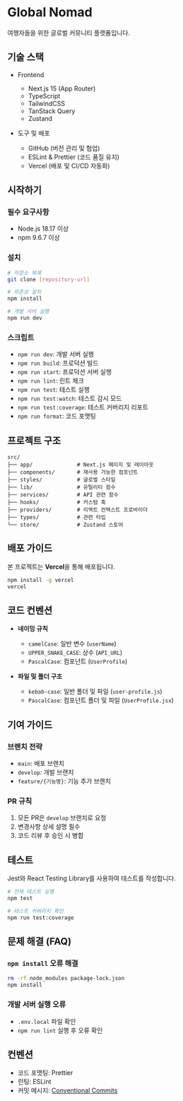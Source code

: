 # Global Nomad

여행자들을 위한 글로벌 커뮤니티 플랫폼입니다.

## 기술 스택

- Frontend

  - Next.js 15 (App Router)
  - TypeScript
  - TailwindCSS
  - TanStack Query
  - Zustand

- 도구 및 배포
  - GitHub (버전 관리 및 협업)
  - ESLint & Prettier (코드 품질 유지)
  - Vercel (배포 및 CI/CD 자동화)

## 시작하기

### 필수 요구사항

- Node.js 18.17 이상
- npm 9.6.7 이상

### 설치

```bash
# 저장소 복제
git clone [repository-url]

# 의존성 설치
npm install

# 개발 서버 실행
npm run dev
```

### 스크립트

- `npm run dev`: 개발 서버 실행
- `npm run build`: 프로덕션 빌드
- `npm run start`: 프로덕션 서버 실행
- `npm run lint`: 린트 체크
- `npm run test`: 테스트 실행
- `npm run test:watch`: 테스트 감시 모드
- `npm run test:coverage`: 테스트 커버리지 리포트
- `npm run format`: 코드 포맷팅

## 프로젝트 구조

```
src/
├── app/              # Next.js 페이지 및 레이아웃
├── components/       # 재사용 가능한 컴포넌트
├── styles/           # 글로벌 스타일
├── lib/              # 유틸리티 함수
├── services/         # API 관련 함수
├── hooks/            # 커스텀 훅
├── providers/        # 리액트 컨텍스트 프로바이더
├── types/            # 관련 타입
└── store/            # Zustand 스토어
```

## 배포 가이드

본 프로젝트는 **Vercel**을 통해 배포됩니다.

```bash
npm install -g vercel
vercel
```

## 코드 컨벤션

- **네이밍 규칙**

  - `camelCase`: 일반 변수 (`userName`)
  - `UPPER_SNAKE_CASE`: 상수 (`API_URL`)
  - `PascalCase`: 컴포넌트 (`UserProfile`)

- **파일 및 폴더 구조**
  - `kebab-case`: 일반 폴더 및 파일 (`user-profile.js`)
  - `PascalCase`: 컴포넌트 폴더 및 파일 (`UserProfile.jsx`)

## 기여 가이드

### 브랜치 전략

- `main`: 배포 브랜치
- `develop`: 개발 브랜치
- `feature/{기능명}`: 기능 추가 브랜치

### PR 규칙

1. 모든 PR은 `develop` 브랜치로 요청
2. 변경사항 상세 설명 필수
3. 코드 리뷰 후 승인 시 병합

## 테스트

Jest와 React Testing Library를 사용하여 테스트를 작성합니다.

```bash
# 전체 테스트 실행
npm test

# 테스트 커버리지 확인
npm run test:coverage
```

## 문제 해결 (FAQ)

### `npm install` 오류 해결

```bash
rm -rf node_modules package-lock.json
npm install
```

### 개발 서버 실행 오류

- `.env.local` 파일 확인
- `npm run lint` 실행 후 오류 확인

## 컨벤션

- 코드 포맷팅: Prettier
- 린팅: ESLint
- 커밋 메시지: [Conventional Commits](https://www.conventionalcommits.org/en/v1.0.0/)
